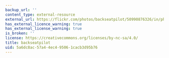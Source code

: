 ```yaml
---
backup_url: ''
content_type: external-resource
external_url: https://flickr.com/photos/backseatpilot/50990876326/in/photolist-2kFTz37-YDTVQd-2hgePee-2h4KMzd-2hNTpwY-2jnWJM4-SC6DUA-nqegmH-2kjmL2u-roBdJX-nGHS4c-nqecf5-nGqW7x-nGqVTr-nEFdJE-nGGguU-nqezVV-SC6s4G-ThCdbs-nqeh3n-nqez7k-2aKTo3b-5DhCUY-PLmsDD-94TGh5-nqerw3-nGHRKX-nqeciS-QgBbpB-2aKToym-nqegpi-nJvgNZ-nqesw9-nqecG7-nGGgy1-nGGgrN-nJvgRp-2kMscKT-2kMo1CB-nGww4w-nqerS3-nqezKK-nqerCW-nqerDC-nJvgTP-nGqXPR-nqet9S-nqedRb-nqeAmz-211nQ7v
has_external_licence_warning: true
has_external_license_warning: true
is_broken: ''
license: https://creativecommons.org/licenses/by-nc-sa/4.0/
title: backseatpilot
uid: 5a6dc8ac-57a4-4ec4-9506-1cacb3d95b76
---
```

